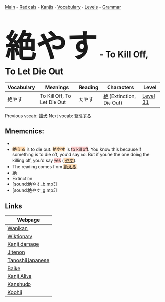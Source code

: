<style> bigfont {font-size: 100px}</style>
[Main](../README.md) -
[Radicals](../radicals.md) -
[Kanjis](../kanjis.md) -
[Vocabulary](../vocabulary.md) -
[Levels](../levels.md) -
[Grammar](../grammar.md)
# <bigfont> 絶やす</bigfont> - To Kill Off, To Let Die Out 

| Vocabulary | Meanings | Reading | Characters | Level |
| --- | --- | --- | --- | --- |
| 絶やす | To Kill Off, To Let Die Out | たやす |  [絶](../kanjis/絶.md) (Extinction, Die Out) | [Level 31](../levels/wk_level31.md) |

Previous vocab: [雄犬](雄犬.md) Next vocab: [緊張する](緊張する.md) 

## Mnemonics:

* 
* <span style="background-color:#fed8b1"> [絶える](https://jisho.org/search/絶える)</span> is to die out. <span style="background-color:#fed8b1"> [絶やす](https://jisho.org/search/絶やす)</span> is <span style="background-color:#ffcccb"> to kill off</span>. You know this because if something is to die off, you'd say no. But if you're the one doing the killing off, you'd say <span style="background-color:#ffcccb"> yes</span> (<span style="background-color:#fed8b1"> [やす](https://jisho.org/search/やす)</span>).
* The reading comes from <span style="background-color:#fed8b1"> [絶える](https://jisho.org/search/絶える)</span>.
* 絶
* Extinction
* [sound:絶やす_b.mp3]
* [sound:絶やす_g.mp3]


## Links 

| Webpage |
| --- |
| [Wanikani          ](https://www.wanikani.com/kanji/絶やす) |
| [Wiktionary        ](https://en.wiktionary.org/wiki/絶やす) |
| [Kanji damage      ](http://www.kanjidamage.com/kanji/search?utf8=✓&q=絶やす) |
| [Jitenon           ](https://jitenon.com/kanji/絶やす) |
| [Tanoshii japanese ](https://www.tanoshiijapanese.com/dictionary/kanji.cfm?k=絶やす) |
| [Baike             ](https://baike.baidu.com/item/絶やす) |
| [Kanji Alive       ](https://app.kanjialive.com/絶やす) |
| [Kanshudo          ](https://www.kanshudo.com/searchmn?q=絶やす) |
| [Koohii            ](https://kanji.koohii.com/study/kanji/絶やす) |
